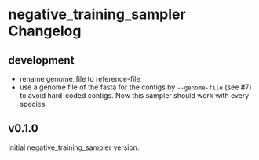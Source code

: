 # negative_training_sampler Changelog

## development

* rename genome_file to reference-file
* use a genome file of the fasta for the contigs by `--genome-file` (see #7) to avoid hard-coded contigs. Now this sampler should work with every species.


## v0.1.0

Initial negative_training_sampler version.
